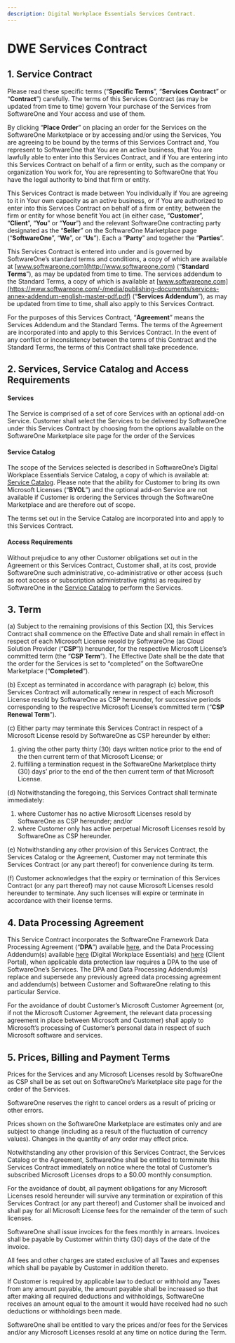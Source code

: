 ```yaml
---
description: Digital Workplace Essentials Services Contract.
---
```


# DWE Services Contract

## 1. Service Contract

Please read these specific terms (“**Specific Terms**”, “**Services Contract**” or “**Contract**”) carefully. The terms of this Services Contract (as may be updated from time to time) govern Your purchase of the Services from SoftwareOne and Your access and use of them.

By clicking “**Place Order**” on placing an order for the Services on the SoftwareOne Marketplace or by accessing and/or using the Services, You are agreeing to be bound by the terms of this Services Contract and, You represent to SoftwareOne that You are an active business, that You are lawfully able to enter into this Services Contract, and if You are entering into this Services Contract on behalf of a firm or entity, such as the company or organization You work for, You are representing to SoftwareOne that You have the legal authority to bind that firm or entity.

This Services Contract is made between You individually if You are agreeing to it in Your own capacity as an active business, or if You are authorized to enter into this Services Contract on behalf of a firm or entity, between the firm or entity for whose benefit You act (in either case, “**Customer**”, “**Client**”, “**You**” or “**Your**”) and the relevant SoftwareOne contracting party designated as the “**Seller**” on the SoftwareOne Marketplace page (“**SoftwareOne**”, “**We**”, or “**Us**”). Each a “**Party**” and together the “**Parties**”.

This Services Contract is entered into under and is governed by SoftwareOne’s standard terms and conditions, a copy of which are available at [www.softwareone.com](http://www.softwareone.com) (“**Standard Terms**”), as may be updated from time to time. The services addendum to the Standard Terms, a copy of which is available at [www.softwareone.com](https://www.softwareone.com/-/media/publishing-documents/services-annex-addendum-english-master-pdf.pdf) (“**Services Addendum**”), as may be updated from time to time, shall also apply to this Services Contract.

For the purposes of this Services Contract, “**Agreement**” means the Services Addendum and the Standard Terms. The terms of the Agreement are incorporated into and apply to this Services Contract. In the event of any conflict or inconsistency between the terms of this Contract and the Standard Terms, the terms of this Contract shall take precedence.

## 2. Services, Service Catalog and Access Requirements

#### Services

The Service is comprised of a set of core Services with an optional add-on Service. Customer shall select the Services to be delivered by SoftwareOne under this Services Contract by choosing from the options available on the SoftwareOne Marketplace site page for the order of the Services

#### Service Catalog

The scope of the Services selected is described in SoftwareOne’s Digital Workplace Essentials Service Catalog, a copy of which is available at: [Service Catalog](https://www.softwareone.com/-/media/publishing-documents/swo-digital-workplace-essentials-catalog-en.pdf). Please note that the ability for Customer to bring its own Microsoft Licenses (“**BYOL**”) and the optional add-on Service are not available if Customer is ordering the Services through the SoftwareOne Marketplace and are therefore out of scope.

The terms set out in the Service Catalog are incorporated into and apply to this Services Contract.

#### Access Requirements

&#x20;Without prejudice to any other Customer obligations set out in the Agreement or this Services Contract, Customer shall, at its cost, provide SoftwareOne such administrative, co-administrative or other access (such as root access or subscription administrative rights) as required by SoftwareOne in the [Service Catalog](https://www.softwareone.com/-/media/publishing-documents/swo-digital-workplace-essentials-catalog-en.pdf) to perform the Services. &#x20;

## 3. Term

(a) Subject to the remaining provisions of this Section \[X], this Services Contract shall commence on the Effective Date and shall remain in effect in respect of each Microsoft License resold by SoftwareOne (as Cloud Solution Provider (“**CSP**”)) hereunder, for the respective Microsoft License’s committed term (the “**CSP Term**”). The Effective Date shall be the date that the order for the Services is set to “completed” on the SoftwareOne Marketplace (“**Completed**”).

(b) Except as terminated in accordance with paragraph (c) below, this Services Contract will automatically renew in respect of each Microsoft License resold by SoftwareOne as CSP hereunder, for successive periods corresponding to the respective Microsoft License’s committed term (“**CSP Renewal Term**”).

(c) Either party may terminate this Services Contract in respect of a Microsoft License resold by SoftwareOne as CSP hereunder by either:

1. giving the other party thirty (30) days written notice prior to the end of the then current term of that Microsoft License; or
2. fulfilling a termination request in the SoftwareOne Marketplace thirty (30) days’ prior to the end of the then current term of that Microsoft License.

(d) Notwithstanding the foregoing, this Services Contract shall terminate immediately:

1. where Customer has no active Microsoft Licenses resold by SoftwareOne as CSP hereunder; and/or
2. where Customer only has active perpetual Microsoft Licenses resold by SoftwareOne as CSP hereunder.

(e) Notwithstanding any other provision of this Services Contract, the Services Catalog or the Agreement, Customer may not terminate this Services Contract (or any part thereof) for convenience during its term.

(f) Customer acknowledges that the expiry or termination of this Services Contract (or any part thereof) may not cause Microsoft Licenses resold hereunder to terminate. Any such licenses will expire or terminate in accordance with their license terms.

## 4. Data Processing Agreement

This Service Contract incorporates the SoftwareOne Framework Data Processing Agreement (“**DPA**”) available [here](https://www.softwareone.com/-/media/publishing-documents/swo-framework-dpa-customer-en.pdf), and the Data Processing Addendum(s) available [here](https://www.softwareone.com/-/media/publishing-documents/swo-data-processing-addendum-digital-workplace-essentials-en.pdf) (Digital Workplace Essentials) and [here](https://www.softwareone.com/-/media/publishing-documents/swo-data-processing-addendum-pyracloud-en.pdf) (Client Portal), when applicable data protection law requires a DPA to the use of SoftwareOne’s Services. The DPA and Data Processing Addendum(s) replace and supersede any previously agreed data processing agreement and addendum(s) between Customer and SoftwareOne relating to this particular Service.

For the avoidance of doubt Customer’s Microsoft Customer Agreement (or, if not the Microsoft Customer Agreement, the relevant data processing agreement in place between Microsoft and Customer) shall apply to Microsoft’s processing of Customer’s personal data in respect of such Microsoft software and services.

## 5. Prices, Billing and Payment Terms

Prices for the Services and any Microsoft Licenses resold by SoftwareOne as CSP shall be as set out on SoftwareOne’s Marketplace site page for the order of the Services. &#x20;

SoftwareOne reserves the right to cancel orders as a result of pricing or other errors.

Prices shown on the SoftwareOne Marketplace are estimates only and are subject to change (including as a result of the fluctuation of currency values). Changes in the quantity of any order may effect price.

Notwithstanding any other provision of this Services Contract, the Services Catalog or the Agreement, SoftwareOne shall be entitled to terminate this Services Contract immediately on notice where the total of Customer’s subscribed Microsoft Licenses drops to a $0.00 monthly consumption.

For the avoidance of doubt, all payment obligations for any Microsoft Licenses resold hereunder will survive any termination or expiration of this Services Contract (or any part thereof) and Customer shall be invoiced and shall pay for all Microsoft License fees for the remainder of the term of such licenses.

SoftwareOne shall issue invoices for the fees monthly in arrears. Invoices shall be payable by Customer within thirty (30) days of the date of the invoice.

All fees and other charges are stated exclusive of all Taxes and expenses which shall be payable by Customer in addition thereto.

If Customer is required by applicable law to deduct or withhold any Taxes from any amount payable, the amount payable shall be increased so that after making all required deductions and withholdings, SoftwareOne receives an amount equal to the amount it would have received had no such deductions or withholdings been made.

SoftwareOne shall be entitled to vary the prices and/or fees for the Services and/or any Microsoft Licenses resold at any time on notice during the Term.
